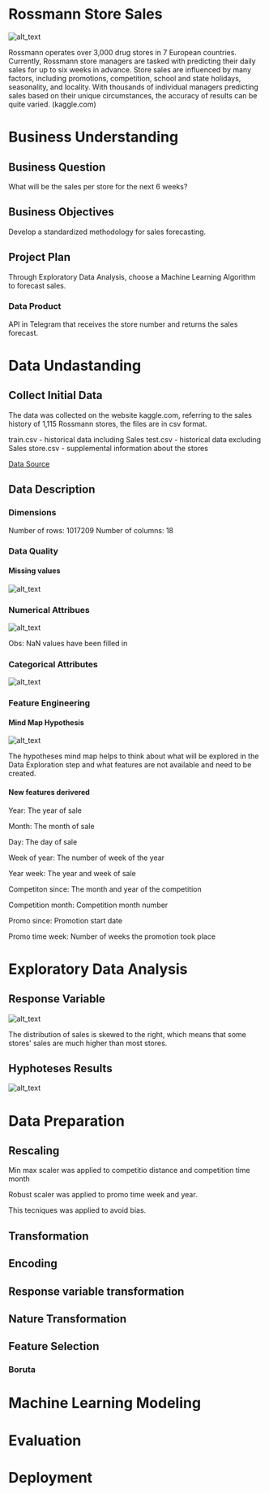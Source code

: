 # Rossmann Store Sales
![alt_text](storytelling/img/rossmann_store.jpeg)

Rossmann operates over 3,000 drug stores in 7 European countries. Currently, Rossmann store managers are tasked with predicting their daily sales for up to six weeks in advance. Store sales are influenced by many factors, including promotions, competition, school and state holidays, seasonality, and locality. 
With thousands of individual managers predicting sales based on their unique circumstances, the accuracy of results can be quite varied. (kaggle.com)

# Business Understanding
## Business Question

What will be the sales per store for the next 6 weeks?

## Business Objectives

Develop a standardized methodology for sales forecasting.

## Project Plan

Through Exploratory Data Analysis, choose a Machine Learning Algorithm to forecast sales.

### Data Product

API in Telegram that receives the store number and returns the sales forecast.
   
# Data Undastanding
## Collect Initial Data

The data was collected on the website kaggle.com, referring to the sales history of 1,115 Rossmann stores, the files are in csv format.

train.csv - historical data including Sales
test.csv - historical data excluding Sales
store.csv - supplemental information about the stores

<a href="https://www.kaggle.com/c/rossmann-store-sales/data" target="_blank">Data Source</a>
 
## Data Description

### Dimensions

Number of rows: 1017209
Number of columns: 18 

### Data Quality
#### Missing values

![alt_text](storytelling/img/missing.png)

### Numerical Attribues

![alt_text](storytelling/img/numerical_attributes.png)

Obs: NaN values have been filled in

### Categorical Attributes

![alt_text](storytelling/img/categorical_attributes.png)

### Feature Engineering
#### Mind Map Hypothesis

![alt_text](storytelling/img/mapa_mental_hipotesis.png)

The hypotheses mind map helps to think about what will be explored in the Data Exploration step and what features are not available and need to be created.

#### New features derivered

Year: The year of sale

Month: The month of sale 

Day: The day of sale

Week of year: The number of week of the year

Year week: The year and week of sale

Competiton since: The month and year of the competition

Competition month: Competition month number

Promo since: Promotion start date

Promo time week: Number of weeks the promotion took place


# Exploratory Data Analysis
## Response Variable
![alt_text](storytelling/img/distribuicao_vendas.png)

The distribution of sales is skewed to the right, which means that some stores' sales are much higher than most stores.

## Hyphoteses Results

![alt_text](storytelling/img/sumario_hipoteses.png)

# Data Preparation
## Rescaling

Min max scaler was applied to competitio distance and competition time month

Robust scaler was applied to promo time week and year. 

This tecniques was applied to avoid bias. 

## Transformation
## Encoding
## Response variable transformation
## Nature Transformation


## Feature Selection
### Boruta
# Machine Learning Modeling

# Evaluation

# Deployment
